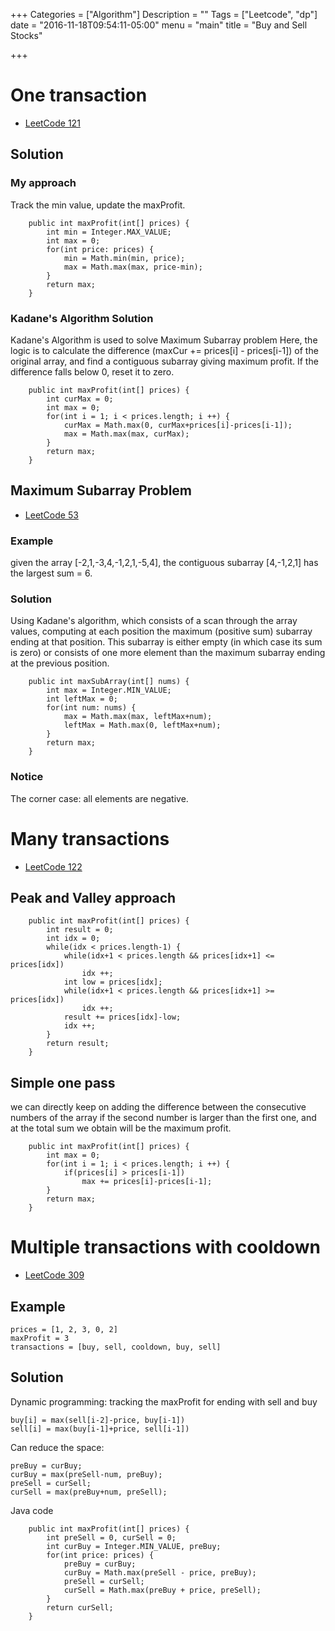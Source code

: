 +++
Categories = ["Algorithm"]
Description = ""
Tags = ["Leetcode", "dp"]
date = "2016-11-18T09:54:11-05:00"
menu = "main"
title = "Buy and Sell Stocks"

+++
# One transaction
- [LeetCode 121](https://leetcode.com/problems/best-time-to-buy-and-sell-stock/)

## Solution
### My approach
Track the min value, update the maxProfit.

```
    public int maxProfit(int[] prices) {
        int min = Integer.MAX_VALUE;
        int max = 0;
        for(int price: prices) {
            min = Math.min(min, price);
            max = Math.max(max, price-min);
        }
        return max;
    }
```

### Kadane's Algorithm Solution
Kadane's Algorithm is used to solve Maximum Subarray problem
Here, the logic is to calculate the difference (maxCur += prices[i] - prices[i-1]) of the original array, and find a contiguous subarray giving maximum profit. If the difference falls below 0, reset it to zero.
```
    public int maxProfit(int[] prices) {
        int curMax = 0;
        int max = 0;
        for(int i = 1; i < prices.length; i ++) {
            curMax = Math.max(0, curMax+prices[i]-prices[i-1]);
            max = Math.max(max, curMax);
        }
        return max;
    }
```
## Maximum Subarray Problem
- [LeetCode 53](https://leetcode.com/problems/maximum-subarray/)

### Example
given the array [-2,1,-3,4,-1,2,1,-5,4], the contiguous subarray [4,-1,2,1] has the largest sum = 6.

### Solution
Using Kadane's algorithm, which consists of a scan through the array values, computing at each position the maximum (positive sum) subarray ending at that position. This subarray is either empty (in which case its sum is zero) or consists of one more element than the maximum subarray ending at the previous position.

```
    public int maxSubArray(int[] nums) {
        int max = Integer.MIN_VALUE;
        int leftMax = 0;
        for(int num: nums) {
            max = Math.max(max, leftMax+num);
            leftMax = Math.max(0, leftMax+num);
        }
        return max;
    }
```
### Notice
The corner case: all elements are negative.

# Many transactions
- [LeetCode 122](https://leetcode.com/problems/best-time-to-buy-and-sell-stock-ii/)

## Peak and Valley approach

```
    public int maxProfit(int[] prices) {
        int result = 0;
        int idx = 0;
        while(idx < prices.length-1) {
            while(idx+1 < prices.length && prices[idx+1] <= prices[idx])
                idx ++;
            int low = prices[idx];
            while(idx+1 < prices.length && prices[idx+1] >= prices[idx])
                idx ++;
            result += prices[idx]-low;
            idx ++;
        }
        return result;
    }
```

## Simple one pass
we can directly keep on adding the difference between the consecutive numbers of the array if the second number is larger than the first one, and at the total sum we obtain will be the maximum profit.


```
    public int maxProfit(int[] prices) {
        int max = 0;
        for(int i = 1; i < prices.length; i ++) {
            if(prices[i] > prices[i-1])
                max += prices[i]-prices[i-1];
        }
        return max;
    }
```

# Multiple transactions with cooldown
- [LeetCode 309](https://leetcode.com/problems/best-time-to-buy-and-sell-stock-with-cooldown/)


## Example

```
prices = [1, 2, 3, 0, 2]
maxProfit = 3
transactions = [buy, sell, cooldown, buy, sell]
```
## Solution
Dynamic programming: tracking the maxProfit for ending with sell and buy

```
buy[i] = max(sell[i-2]-price, buy[i-1])
sell[i] = max(buy[i-1]+price, sell[i-1])
```
Can reduce the space:

```
preBuy = curBuy;
curBuy = max(preSell-num, preBuy);
preSell = curSell;
curSell = max(preBuy+num, preSell);
```

Java code

```
    public int maxProfit(int[] prices) {
        int preSell = 0, curSell = 0;
		int curBuy = Integer.MIN_VALUE, preBuy;
        for(int price: prices) {
            preBuy = curBuy;
            curBuy = Math.max(preSell - price, preBuy);
            preSell = curSell;
            curSell = Math.max(preBuy + price, preSell);
        }
        return curSell;
    }

```


